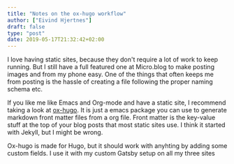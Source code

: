 ```yaml
---
title: "Notes on the ox-hugo workflow"
author: ["Eivind Hjertnes"]
draft: false
type: "post"
date: 2019-05-17T21:32:42+02:00
---
```


I love having static sites, because they don't require a lot of work to keep running. But I still have a full featured one at Micro.blog to make posting images and from my phone easy. One of the things that often keeps me from posting is the hassle of creating a file following the proper naming schema etc.

If you like me like Emacs and Org-mode and have a static site, I recommend taking a look at [ox-hugo](https://ox-hugo.scripter.co/). It is just a emacs package you can use to generate markdown front matter files from a org file. Front matter is the key-value stuff at the top of your blog posts that most static sites use. I think it started with Jekyll, but I might be wrong.

Ox-hugo is made for Hugo, but it should work with anyhting by adding some custom fields. I use it with my custom Gatsby setup on all my three sites
